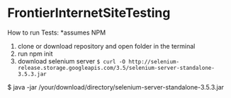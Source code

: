 # FrontierInternetSiteTesting

How to run Tests:
*assumes NPM

1. clone or download repository and open folder in the terminal
2. run npm init
3. download selenium server
  `$ curl -O http://selenium-release.storage.googleapis.com/3.5/selenium-server-standalone-3.5.3.jar`

$ java -jar /your/download/directory/selenium-server-standalone-3.5.3.jar
